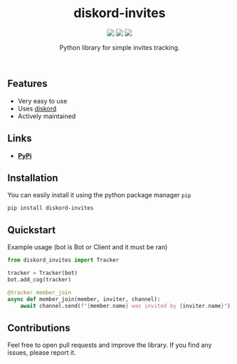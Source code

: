 <div>
  <h1 align='center'>
    diskord-invites
  </h1>
</div>
<div>
  <p align='center'>
    <img src=https://img.shields.io/pypi/dm/diskord-invites?color=success&label=PyPi%20Downloads&style=flat-square>
    <img src=https://shields.io/github/issues-raw/FlamptX/diskord-invites?color=success&label=Active%20Issues&style=flat-square>
    <img src=https://img.shields.io/pypi/v/diskord-invites>
  </p>
  <p align='center'>
    Python library for simple invites tracking.
  </p>
</div>
<br>

## Features
- Very easy to use
- Uses [diskord](https://github.com/diskord-dev/diskord)
- Actively maintained
## Links
- **[PyPi](https://pypi.org/project/diskord-invites)**
## Installation
You can easily install it using the python package manager `pip`

```
pip install diskord-invites
```
## Quickstart
Example usage (bot is Bot or Client and it must be ran)
```python
from diskord_invites import Tracker

tracker = Tracker(bot)
bot.add_cog(tracker)

@tracker.member_join
async def member_join(member, inviter, channel):
    await channel.send(f"{member.name} was invited by {inviter.name}")
```

## Contributions
Feel free to open pull requests and improve the library. If you find any issues, please report it.